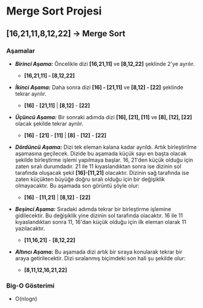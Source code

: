 # Merge Sort Projesi
## [16,21,11,8,12,22] -> Merge Sort
### Aşamalar
* ***Birinci Aşama:*** Öncelikle dizi **[16,21,11]** ve **[8,12,22]** şeklinde 2'ye ayrılır.

  * **[16,21,11] - [8,12,22]**

* ***İkinci Aşama:*** Daha sonra dizi **[16] - [21,11]** ve **[8,12] - [22]** şeklinde tekrar ayrılır.

  * **[16]** - **[21,11]** | **[8,12]** - **[22]**

* ***Üçüncü Aşama:*** Bir sonraki adımda dizi **[16], [21], [11]** ve **[8], [12], [22]** olacak şekilde tekrar ayrılır.

  * **[16]** - **[21]** - **[11]** | **[8]** - **[12]** - **[22]**

* ***Dördüncü Aşama:*** Dizi tek eleman kalana kadar ayrıldı. Artık birleştirilme aşamasına geçilecek. Dizide bu aşamada küçük sayı en başta olacak şekilde birleştirme işlemi yapılmaya başlar. 16, 21'den küçük olduğu için zaten sıralı durumdadır. 21 ile 11 kıyaslandıktan sonra ise dizinin sol tarafında oluşacak şekil **[16]-[11,21]** olacaktır. Dizinin sağ tarafında ise zaten küçükten büyüğe doğru sıralı olduğu için bir değişiklik olmayacaktır. Bu aşamada son görüntü şöyle olur:

  * **[16]** - **[11,21]** | **[8,12]** - **[22]**

* ***Beşinci Aşama:*** Sıradaki adımda tekrar bir birleştirme işlemine gidilecektir. Bu değişiklik yine dizinin sol tarafında olacaktır. 16 ile 11 kıyaslandıktan sonra 11, 16'dan küçük olduğu için ilk eleman olarak 11 yazılacaktır.

  * **[11,16,21]** - **[8,12,22]**

* ***Altıncı Aşama:*** Bu aşamada dizi artık bir sıraya konularak tekrar bir araya getirilecektir. Dizi sıralanmış biçimdeki son hali şu şekilde olur:

  * **[8,11,12,16,21,22]**

### Big-O Gösterimi
 * O(nlogn)
